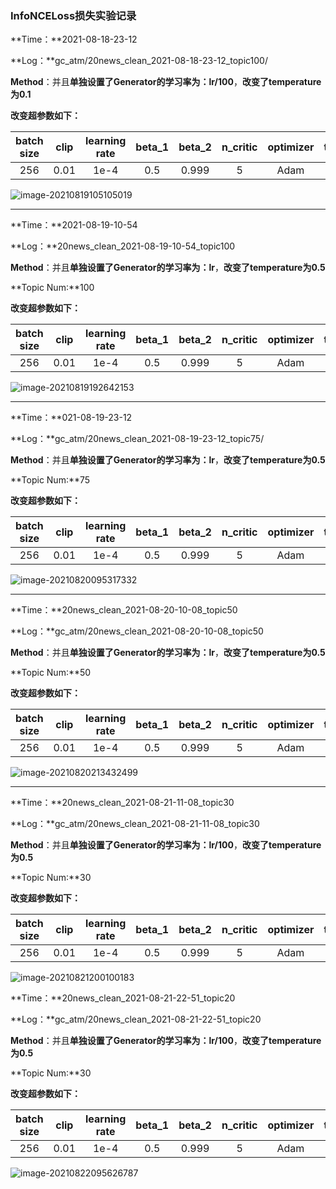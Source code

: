 ### InfoNCELoss损失实验记录

**Time：**2021-08-18-23-12

**Log：**gc_atm/20news_clean_2021-08-18-23-12_topic100/

**Method**：并且**单独设置了Generator的学习率为：lr/100**，**改变了temperature为0.1**

**改变超参数如下：**

| batch size | clip | learning rate | beta_1 | beta_2 | n_critic | optimizer | temperature |
| :--------: | :--: | :-----------: | :----: | :----: | :------: | :-------: | :---------: |
|    256     | 0.01 |     1e-4      |  0.5   | 0.999  |    5     |   Adam    |   **0.1**   |

![image-20210819105105019](https://gitee.com/yxbLovewy/my-pictures/raw/master/image-20210819105105019.png)

---

**Time：**2021-08-19-10-54

**Log：**20news_clean_2021-08-19-10-54_topic100

**Method**：并且**单独设置了Generator的学习率为：lr**，**改变了temperature为0.5**

**Topic Num:**100

**改变超参数如下：**

| batch size | clip | learning rate | beta_1 | beta_2 | n_critic | optimizer | temperature |
| :--------: | :--: | :-----------: | :----: | :----: | :------: | :-------: | :---------: |
|    256     | 0.01 |     1e-4      |  0.5   | 0.999  |    5     |   Adam    |   **0.5**   |

![image-20210819192642153](https://gitee.com/yxbLovewy/my-pictures/raw/master/image-20210819192642153.png)

---

**Time：**021-08-19-23-12

**Log：**gc_atm/20news_clean_2021-08-19-23-12_topic75/

**Method**：并且**单独设置了Generator的学习率为：lr**，**改变了temperature为0.5**

**Topic Num:**75

**改变超参数如下：**

| batch size | clip | learning rate | beta_1 | beta_2 | n_critic | optimizer | temperature |
| :--------: | :--: | :-----------: | :----: | :----: | :------: | :-------: | :---------: |
|    256     | 0.01 |     1e-4      |  0.5   | 0.999  |    5     |   Adam    |   **0.5**   |

![image-20210820095317332](https://gitee.com/yxbLovewy/my-pictures/raw/master/image-20210820095317332.png)

---

**Time：**20news_clean_2021-08-20-10-08_topic50

**Log：**gc_atm/20news_clean_2021-08-20-10-08_topic50

**Method**：并且**单独设置了Generator的学习率为：lr**，**改变了temperature为0.5**

**Topic Num:**50

**改变超参数如下：**

| batch size | clip | learning rate | beta_1 | beta_2 | n_critic | optimizer | temperature |
| :--------: | :--: | :-----------: | :----: | :----: | :------: | :-------: | :---------: |
|    256     | 0.01 |     1e-4      |  0.5   | 0.999  |    5     |   Adam    |   **0.5**   |

![image-20210820213432499](https://gitee.com/yxbLovewy/my-pictures/raw/master/image-20210820213432499.png)

---

**Time：**20news_clean_2021-08-21-11-08_topic30

**Log：**gc_atm/20news_clean_2021-08-21-11-08_topic30

**Method**：并且**单独设置了Generator的学习率为：lr/100**，**改变了temperature为0.5**

**Topic Num:**30

**改变超参数如下：**

| batch size | clip | learning rate | beta_1 | beta_2 | n_critic | optimizer | temperature |
| :--------: | :--: | :-----------: | :----: | :----: | :------: | :-------: | :---------: |
|    256     | 0.01 |     1e-4      |  0.5   | 0.999  |    5     |   Adam    |   **0.5**   |

![image-20210821200100183](https://gitee.com/yxbLovewy/my-pictures/raw/master/image-20210821200100183.png)

**Time：**20news_clean_2021-08-21-22-51_topic20

**Log：**gc_atm/20news_clean_2021-08-21-22-51_topic20

**Method**：并且**单独设置了Generator的学习率为：lr/100**，**改变了temperature为0.5**

**Topic Num:**30

**改变超参数如下：**

| batch size | clip | learning rate | beta_1 | beta_2 | n_critic | optimizer | temperature |
| :--------: | :--: | :-----------: | :----: | :----: | :------: | :-------: | :---------: |
|    256     | 0.01 |     1e-4      |  0.5   | 0.999  |    5     |   Adam    |   **0.5**   |

![image-20210822095626787](https://gitee.com/yxbLovewy/my-pictures/raw/master/image-20210822095626787.png)
